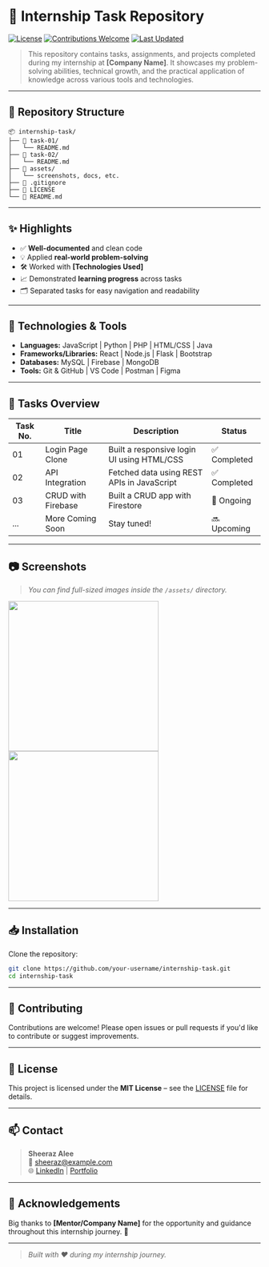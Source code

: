 # 🚀 Internship Task Repository

[![License](https://img.shields.io/badge/license-MIT-blue.svg)](LICENSE)
[![Contributions Welcome](https://img.shields.io/badge/contributions-welcome-brightgreen.svg)](#contributing)
[![Last Updated](https://img.shields.io/github/last-commit/your-username/your-repo-name)](.)

> This repository contains tasks, assignments, and projects completed during my internship at **[Company Name]**. It showcases my problem-solving abilities, technical growth, and the practical application of knowledge across various tools and technologies.

---

## 📁 Repository Structure

```
📦 internship-task/
├── 📂 task-01/
│   └── README.md
├── 📂 task-02/
│   └── README.md
├── 📂 assets/
│   └── screenshots, docs, etc.
├── 📄 .gitignore
├── 📄 LICENSE
└── 📄 README.md
```

---

## ✨ Highlights

- ✅ **Well-documented** and clean code
- 💡 Applied **real-world problem-solving**
- 🛠️ Worked with **[Technologies Used]**
- 📈 Demonstrated **learning progress** across tasks
- 🗂️ Separated tasks for easy navigation and readability

---

## 🧠 Technologies & Tools

- **Languages:** JavaScript | Python | PHP | HTML/CSS | Java
- **Frameworks/Libraries:** React | Node.js | Flask | Bootstrap
- **Databases:** MySQL | Firebase | MongoDB
- **Tools:** Git & GitHub | VS Code | Postman | Figma

---

## 📌 Tasks Overview

| Task No. | Title              | Description                                       | Status       |
|----------|-------------------|---------------------------------------------------|--------------|
| 01       | Login Page Clone  | Built a responsive login UI using HTML/CSS       | ✅ Completed |
| 02       | API Integration   | Fetched data using REST APIs in JavaScript       | ✅ Completed |
| 03       | CRUD with Firebase| Built a CRUD app with Firestore                  | 🚧 Ongoing   |
| ...      | More Coming Soon  | Stay tuned!                                      | 🔜 Upcoming  |

---

## 📷 Screenshots

> _You can find full-sized images inside the `/assets/` directory._

<p float="left">
  <img src="assets/screenshot1.png" width="300" />
  <img src="assets/screenshot2.png" width="300" />
</p>

---

## 📥 Installation

Clone the repository:

```bash
git clone https://github.com/your-username/internship-task.git
cd internship-task
```

---

## 🤝 Contributing

Contributions are welcome! Please open issues or pull requests if you'd like to contribute or suggest improvements.

---

## 🧾 License

This project is licensed under the **MIT License** – see the [LICENSE](./LICENSE) file for details.

---

## 📫 Contact

> **Sheeraz Alee**  
📧 sheeraz@example.com  
🌐 [LinkedIn](https://linkedin.com/in/yourprofile) | [Portfolio](https://yourportfolio.com)

---

## 🌟 Acknowledgements

Big thanks to **[Mentor/Company Name]** for the opportunity and guidance throughout this internship journey. 🙌

---

> _Built with ❤️ during my internship journey._
